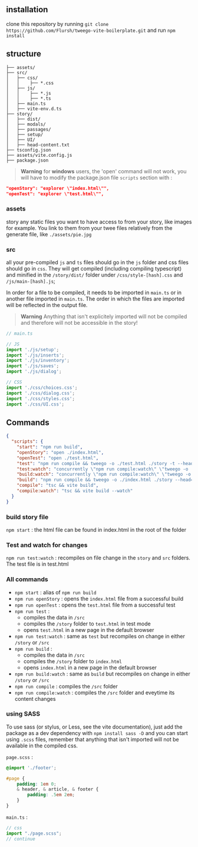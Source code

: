 ## installation
clone this repository by running `git clone https://github.com/Flursh/tweego-vite-boilerplate.git` and run `npm install`

## structure
```
├── assets/
├── src/
│   ├── css/
│   │    ├── *.css
│   ├── js/
│   │    ├── *.js
│   │    ├── *.ts
│   ├── main.ts
│   ├── vite-env.d.ts
├── story/
│   ├── dist/
│   ├── modals/
│   ├── passages/
│   ├── setup/
│   ├── UI/
│   ├── head-content.txt
├── tsconfig.json
├── assets/vite.config.js
├── package.json
```
> **Warning**
> for **windows** users, the 'open' command will not work, you will have to modify the package.json file `scripts` section with :
```json
"openStory": "explorer \"index.html\"",
"openTest": "explorer \"test.html\"",
```

### assets
story any static files you want to have access to from your story, like images for example. You link to them from your twee files relatively from the generate file, like `./assets/pie.jpg`

### src
all your pre-compiled `js` and `ts` files should go in the `js` folder and css files should go in `css`. They will get compiled (including compiling typescript) and minified in the `/story/dist/` folder under `/css/style-[hash].css` and `/js/main-[hash].js`;

In order for a file to be compiled, it needs to be imported in `main.ts` or in another file imported in `main.ts`. The order in which the files are imported will be reflected in the output file.

> **Warning**
> Anything that isn't explicitely imported will not be compiled and therefore will not be accessible in the story!

```ts
// main.ts

// JS
import './js/setup';
import './js/inserts';
import './js/inventory';
import './js/saves';
import './js/dialog';

// CSS
import './css/choices.css';
import './css/dialog.css';
import './css/styles.css';
import './css/UI.css';
```

## Commands

```json
{
  "scripts": {
    "start": "npm run build",
    "openStory": "open ./index.html",
    "openTest": "open ./test.html",
    "test": "npm run compile && tweego -o ./test.html ./story -t --head=\"./story/head-content.txt\" && npm run openTest",
    "test:watch": "concurrently \"npm run compile:watch\" \"tweego -o ./test.html ./story --head=\"./story/head-content.txt\" -w -t\" \"npm run openTest\"",
    "build:watch": "concurrently \"npm run compile:watch\" \"tweego -o ./test.html ./story --head=\"./story/head-content.txt\" -w\" \"npm run openStory\"",
    "build": "npm run compile && tweego -o ./index.html ./story --head=\"./story/head-content.txt\" && npm run openStory",
    "compile": "tsc && vite build",
    "compile:watch": "tsc && vite build --watch"
  }
}
```

### build story file
`npm start` : the html file can be found in index.html in the root of the folder

### Test and watch for changes
`npm run test:watch` : recompiles on file change in the `story` and `src` folders. The test file is in test.html

### All commands

- `npm start` : alias of `npm run build`
- `npm run openStory` : opens the `index.html` file from a successful build
- `npm run openTest` : opens the `test.html` file from a successful test
- `npm run test` : 
    - compiles the data in `/src`
    - compiles the `/story` folder to `test.html` in test mode
    - opens `test.html` in a new page in the default browser
- `npm run test:watch` : same as `test` but recompiles on change in either `/story` or `/src`
- `npm run build` : 
    - compiles the data in `/src`
    - compiles the `/story` folder to `index.html`
    - opens `index.html` in a new page in the default browser
- `npm run build:watch` : same as `build` but recompiles on change in either `/story` or `/src`
- `npm run compile` : compiles the `/src` folder
- `npm run compile:watch` : compiles the `/src` folder and eveytime its content changes

### using SASS
To use sass (or stylus, or Less, see the vite documentation), just add the package as a dev dependency with `npm install sass -D` and you can start using `.scss` files, remember that anything that isn't imported will not be available in the compiled css.

`page.scss` :
```scss
@import './footer';

#page {
    padding: 1em 0;
    & header, & article, & footer {
        padding: .5em 2em;
    }
}
```
`main.ts` :
```ts
// css
import "./page.scss";
// continue
```